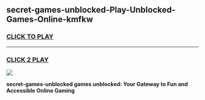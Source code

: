 
## secret-games-unblocked-Play-Unblocked-Games-Online-kmfkw
<h3>
<a href="https://premium76.site?title=secret-games-unblocked&ref=24A">CLICK TO PLAY</a></h3>
<hr>

<h3>
<a href="https://premium76.site?title=secret-games-unblocked&ref=24A">CLICK 2 PLAY</a>
  
</h3>

<a href="https://premium76.site?title=secret-games-unblocked&ref=24A"><img src="https://clearcache.store/games.png"></a>


**secret-games-unblocked games unblocked: Your Gateway to Fun and Accessible Online Gaming**
